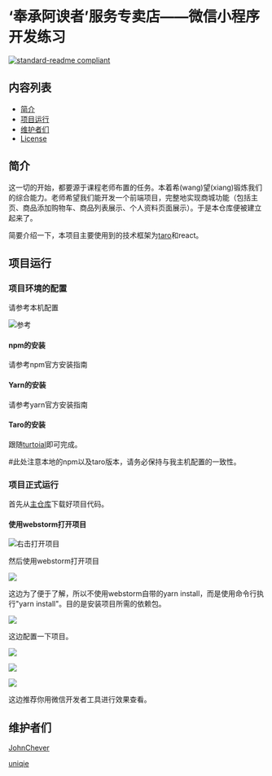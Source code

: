 # ‘奉承阿谀者’服务专卖店——微信小程序开发练习
[![standard-readme compliant](https://img.shields.io/badge/readme%20style-standard-brightgreen.svg?style=flat-square)](https://github.com/RichardLitt/standard-readme)


## 内容列表
- [简介](#简介)
- [项目运行](#项目运行)
- [维护者们](#维护者们)
- [License](#license)

## 简介
这一切的开始，都要源于课程老师布置的任务。本着希(wang)望(xiang)锻炼我们的综合能力。老师希望我们能开发一个前端项目，完整地实现商城功能（包括主页、商品添加购物车、商品列表展示、个人资料页面展示）。于是本仓库便被建立起来了。

简要介绍一下，本项目主要使用到的技术框架为[taro](https://docs.taro.zone/docs/README/ "taro")和react。



## 项目运行

### 项目环境的配置

请参考本机配置

![参考](http://cdn.mr8god.cn/img/20211031222211.png)

#### npm的安装

请参考npm官方安装指南



#### Yarn的安装

请参考yarn官方安装指南



#### Taro的安装

跟随[turtoial](https://docs.taro.zone/docs/GETTING-STARTED)即可完成。

#此处注意本地的npm以及taro版本，请务必保持与我主机配置的一致性。



### 项目正式运行

首先从[主仓库](https://github.com/uniqie/mall)下载好项目代码。

#### 使用webstorm打开项目

![右击打开项目](http://cdn.mr8god.cn/img/20211031222934.png)



然后使用webstorm打开项目

![](http://cdn.mr8god.cn/img/20211031223717.png)

这边为了便于了解，所以不使用webstorm自带的yarn install，而是使用命令行执行"yarn install"。目的是安装项目所需的依赖包。

![](http://cdn.mr8god.cn/img/20211031224102.png)

这边配置一下项目。

![](http://cdn.mr8god.cn/img/20211031224156.png)

![](http://cdn.mr8god.cn/img/20211031224518.png)



![](http://cdn.mr8god.cn/img/20211031224923.png)

这边推荐你用微信开发者工具进行效果查看。

## 维护者们

[JohnChever](https://github.com/Chever-John)

[uniqie](https://github.com/uniqie)
